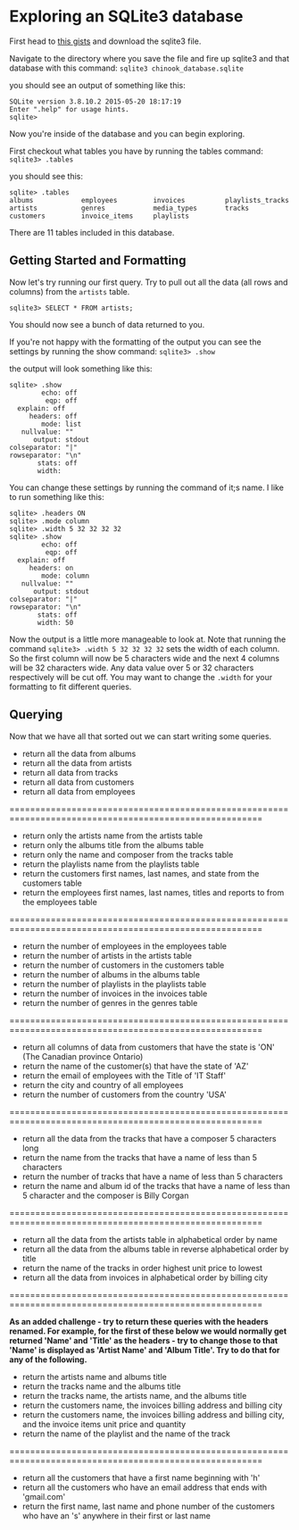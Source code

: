 # Exploring an SQLite3 database

First head to [this gists](https://gist.github.com/rwarbelow/56fe14fe4bd4c9ce0ba8) and download the sqlite3 file.

Navigate to the directory where you save the file and fire up sqlite3 and that database with this command: `sqlite3 chinook_database.sqlite`

you should see an output of something like this:

```
SQLite version 3.8.10.2 2015-05-20 18:17:19
Enter ".help" for usage hints.
sqlite>
```

Now you're inside of the database and you can begin exploring.

First checkout what tables you have by running the tables command: `sqlite3> .tables`

you should see this:

```
sqlite> .tables
albums            employees         invoices          playlists_tracks
artists           genres            media_types       tracks          
customers         invoice_items     playlists  
```

There are 11 tables included in this database.

## Getting Started and Formatting

Now let's try running our first query. Try to pull out all the data (all rows and columns) from the `artists` table.

`sqlite3> SELECT * FROM artists;`

You should now see a bunch of data returned to you.

If you're not happy with the formatting of the output you can see the settings by running the show command: `sqlite3> .show`

the output will look something like this:

```
sqlite> .show
        echo: off
         eqp: off
  explain: off
     headers: off
        mode: list
   nullvalue: ""
      output: stdout
colseparator: "|"
rowseparator: "\n"
       stats: off
       width:
```

You can change these settings by running the command of it;s name. I like to run something like this:

```
sqlite> .headers ON
sqlite> .mode column
sqlite> .width 5 32 32 32 32
sqlite> .show
        echo: off
         eqp: off
  explain: off
     headers: on
        mode: column
   nullvalue: ""
      output: stdout
colseparator: "|"
rowseparator: "\n"
       stats: off
       width: 50
```

Now the output is a little more manageable to look at. Note that running the command `sqlite3> .width 5 32 32 32 32` sets the width of each column. So the first column will now be 5 characters wide and the next 4 columns will be 32 characters wide. Any data value over 5 or 32 characters respectively will be cut off. You may want to change the `.width` for your formatting to fit different queries.

## Querying

Now that we have all that sorted out we can start writing some queries.

* return all the data from albums
* return all the data from artists
* return all data from tracks
* return all data from customers
* return all data from employees

=======================================================================================================

* return only the artists name from the artists table
* return only the albums title from the albums table
* return only the name and composer from the tracks table
* return the playlists name from the playlists table
* return the customers first names, last names, and state from the customers table
* return the employees first names, last names, titles and reports to from the employees table

=======================================================================================================

* return the number of employees in the employees table
* return the number of artists in the artists table
* return the number of customers in the customers table
* return the number of albums in the albums table
* return the number of playlists in the playlists table
* return the number of invoices in the invoices table
* return the number of genres in the genres table

=======================================================================================================

* return all columns of data from customers that have the state is 'ON' (The Canadian province Ontario)
* return the name of the customer(s) that have the state of 'AZ'
* return the email of employees with the Title of 'IT Staff'
* return the city and country of all employees
* return the number of customers from the country 'USA'

=======================================================================================================

* return all the data from the tracks that have a composer 5 characters long
* return the name from the tracks that have a name of less than 5 characters
* return the number of tracks that have a name of less than 5 characters
* return the name and album id of the tracks that have a name of less than 5 character and the composer is Billy Corgan

=======================================================================================================

* return all the data from the artists table in alphabetical order by name
* return all the data from the albums table in reverse alphabetical order by title
* return the name of the tracks in order highest unit price to lowest
* return all the data from invoices in alphabetical order by billing city

=======================================================================================================

__As an added challenge - try to return these queries with the headers renamed. For example, for the first of these below we would normally get returned 'Name' and 'Title' as the headers - try to change those to that 'Name' is displayed as 'Artist Name' and 'Album Title'. Try to do that for any  of the following.__

* return the artists name and albums title
* return the tracks name and the albums title
* return the tracks name, the artists name, and the albums title
* return the customers name, the invoices billing address and billing city
* return the customers name, the invoices billing address and billing city, and the invoice items unit price and quantity
* return the name of the playlist and the name of the track

=======================================================================================================

* return all the customers that have a first name beginning with 'h'
* return all the customers who have an email address that ends with 'gmail.com'
* return the first name, last name and phone number of the customers who have an 's' anywhere in their first or last name
